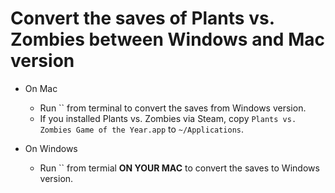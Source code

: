 Convert the saves of Plants vs. Zombies between Windows and Mac version
====

* On Mac
	* Run `` from terminal to convert the saves from Windows version.
	* If you installed Plants vs. Zombies via Steam, copy `Plants vs. Zombies Game of the Year.app` to `~/Applications`.

* On Windows
	* Run `` from termial __ON YOUR MAC__ to convert the saves to Windows version.
